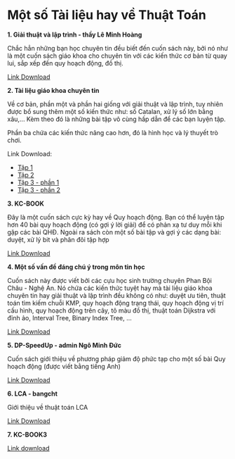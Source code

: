 # Một số Tài liệu hay về Thuật Toán

**1. Giải thuật và lập trình - thầy Lê Minh Hoàng**


Chắc hẳn những bạn học chuyên tin đều biết đến cuốn sách này, bởi nó như là một cuốn sách giáo khoa cho chuyên tin với các kiến thức cơ bản từ quay lui, sắp xếp đến quy hoạch động, đồ thị.

[Link Download](https://www.dropbox.com/s/e7buuj7qt0lg0r1/Thuat%20toan%20-%20Le%20Minh%20Hoang.pdf?dl=0)

**2. Tài liệu giáo khoa chuyên tin**

Về cơ bản, phần một và phần hai giống với giải thuật và lập trình, tuy nhiên được bổ sung thêm một số kiến thức như: số Catalan, xử lý số lớn bằng xâu,... Kèm theo đó là những bài tập vô cùng hấp dẫn để các bạn luyện tập.

Phần ba chứa các kiến thức nâng cao hơn, đó là hình học và lý thuyết trò chơi.

Link Download:

 - [Tập 1](https://www.dropbox.com/s/5q75x48fjinp3i2/Tai_lieu_giao_khoa_chuyen_tin_1.pdf?dl=0)
 - [Tập 2](https://www.dropbox.com/s/rbipskk2fk6y98q/Tai_lieu_giao_khoa_chuyen_tin_2.pdf?dl=0)
 - [Tập 3 - phần 1](https://www.dropbox.com/s/wie005d42ae7qi2/Chuyen%20tin%203%20-%20Tap%201.pdf?dl=0)
 - [Tập 3 - phần 2](https://www.dropbox.com/s/6qqd61ii3858b7p/Chuyen%20tin%203%20-%20Tap%202.pdf?dl=0)

**3. KC-BOOK**

Đây là một cuốn sách cực kỳ hay về Quy hoạch động. Bạn có thể luyện tập hơn 40 bài quy hoạch động (có gợi ý lời giải) để có phản xạ tư duy mỗi khi gặp các bài QHĐ. Ngoài ra sách còn một số bài tập và gợi ý các dạng bài: duyệt, xử lý bit và phân đôi tập hợp

[Link Download](https://www.dropbox.com/s/gxs9w2ladktqksx/KC-BOOK.pdf?dl=0)

**4. Một số vấn đề đáng chú ý trong môn tin học**

Cuốn sách này được viết bởi các cựu học sinh trường chuyên Phan Bội Châu - Nghệ An. Nó chứa các kiến thức tuyệt hay mà tài liệu giáo khoa chuyên tin hay giải thuật và lập trình đều không có như: duyệt ưu tiên, thuật toán tìm kiếm chuỗi KMP, quy hoạch động trạng thái, quy hoạch động vị trí cấu hình, quy hoạch động trên cây, tô màu đồ thị, thuật toán Dijkstra với đỉnh ảo, Interval Tree, Binary Index Tree, ...

[Link Download](https://www.dropbox.com/s/as1yujdy5ewufke/Mot%20so%20van%20de%20dang%20chu%20y.PDF?dl=0)

**5. DP-SpeedUp - admin Ngô Minh Đức**

Cuốn sách giới thiệu về phương pháp giảm độ phức tạp cho một số bài Quy hoạch động (được viết bằng tiếng Anh)

[Link Download](https://www.dropbox.com/s/7riqokgn9ceqpi6/DpSpeedup.pdf?dl=0)

**6. LCA - bangcht**

Giới thiệu về thuật toán LCA

[Link Download](https://www.dropbox.com/s/5dqgf6dtnawdehc/LCA_bangcht_doc.pdf?dl=0)

**7. KC-BOOK3**

[Link download](http://www.mediafire.com/download/x0kwqv8sv7xxhpg/252136344-KCBOOK3.pdf)